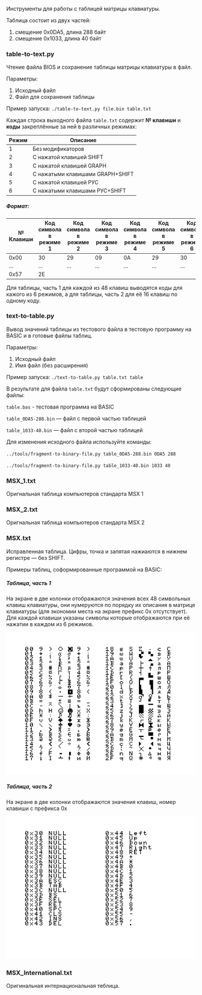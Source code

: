 Инструменты для работы с таблицей матрицы клавиатуры.

Таблица состоит из двух частей:
1. смещение 0x0DA5, длина 288 байт
2. смещение 0x1033, длина 40 байт

### table-to-text.py
Чтение файла BIOS и сохранение таблицы матрицы клавиатуры в файл.

Параметры:
1. Исходный файл
2. Файл для сохранения таблицы

Пример запуска:
`./table-to-text.py file.bin table.txt`

Каждая строка выходного файла `table.txt` содержит **№ клавиши** и **коды** закреплённые за ней в различных режимах:

Режим | Описание 
------| ---------- 
1 | Без модификаторов
2 | С нажатой клавишей SHIFT
3 | С нажатой клавишей GRAPH
4 | С нажатыми клавишами GRAPH+SHIFT
5 | С нажатой клавишей РУС	
6 | С нажатыми клавишами РУС+SHIFT

##### Формат:
№ Клавиши | Код символа в режиме 1 | Код символа в режиме 2 | Код символа в режиме 3 | Код символа в режиме 4 | Код символа в режиме 5 | Код символа в режиме 6 
----------| --------------------- | --------------------- | --------------------- | --------------------- | --------------------- | --------------------- | 
0x00 | 30 | 29 | 09 | 0A |  29 | 30
   … | … | … | … | … | … | … |
0x57 |2E | | | | |  | 

Для таблицы, часть 1 для каждой из 48 клавиш выводятся коды для кажого из 6 режимов, а для таблицы, часть 2 для её 16 клавиш по одному коду.

### text-to-table.py
Вывод значений таблицы из тестового файла в тестовую программу на BASIC и в готовые файлы таблиц.

Параметры:
1. Исходный файл
2. Имя файл (без расширения)

Пример запуска:
`./text-to-table.py table.txt table`

В результате для файла `table.txt` будут сформированы следующие файлы:

`table.bas` - тестовая программа на BASIC

`table_0DA5-288.bin` — файл с первой частью таблицей

`table_1033-40.bin`  — файл с второй частью таблицей


Для изменения исходного файла используйте команды:

`../tools/fragment-to-binary-file.py table_0DA5-288.bin 0DA5 288`

`../tools/fragment-to-binary-file.py table_1033-40.bin 1033 40`

### MSX_1.txt
Оригнальная таблица компьютеров стандарта MSX 1

### MSX_2.txt
Оригнальная таблица компьютеров стандарта MSX 2

### MSX.txt
Исправленная таблица. Цифры, точка и запятая нажиаются в нижнем регистре — без SHIFT.

Примеры таблиц, соформированные программой на BASIC:
##### Таблица, часть 1
На экране в две колонки отображаются значения всех 48 символьных клавиш клавиатуры, они нумеруются по порядку их описания в матрице клавиатуры (для экономии места на экране префикс 0x отсутствует). Для каждой клавиши указаны символы которые отображаются при её нажатии в каждом из 6 режимов.

![Таблица, часть 1](MSX-BAS_1.png)

##### Таблица, часть 2

На экране в две колонки отображаются значения клавиш, номер клавиши с префикса 0x

![Таблица, часть 2](MSX-BAS_2.png)

### MSX_International.txt
Оригинальная интернациональная теблица.
